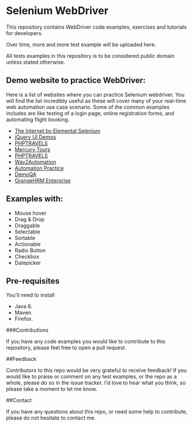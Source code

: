 Selenium WebDriver
=======

This repository contains WebDriver code examples, exercises and tutorials for developers.

Over time, more and more test example will be uploaded here.

All tests examples in this repository is to be considered public domain unless stated otherwise.  

## Demo website to practice WebDriver:
Here is a list of websites where you can practice Selenium webdriver. You will find the list incredibly useful as these will cover many of your real-time web automation use case scenario. Some of the common examples includes are like testing of a login page, online registration forms, and automating flight booking. 
 
- [The Internet by Elemental Selenium](http://the-internet.herokuapp.com/)
- [jQuery UI Demos](http://jqueryui.com/demos/)
- [PHPTRAVELS](http://phptravels.com/demo/)
- [Mercury Tours](http://newtours.demoaut.com/)
- [PHPTRAVELS](http://phptravels.com/demo/)
- [Way2Automation](http://www.way2automation.com/demo.html)
- [Automation Practice](http://automationpractice.com/index.php)
- [DemoQA](http://demoqa.com/)
- [OrangeHRM Enterprise](http://enterprise.demo.orangehrmlive.com/symfony/web/index.php/auth/login)

## Examples with:

- Mouse hover
- Drag & Drop
- Draggable
- Selectable
- Sortable
- Actionable
- Radio Button
- Checkbox
- Datepicker

## Pre-requisites

You'll need to install

* Java 8.
* Maven.
* Firefox.

###Contributions

If you have any code examples you would like to contribute to this repository, please feel free to open a pull request.

##Feedback

Contributors to this repo would be very grateful to receive feedback! If you would like to praise or comment on any test examples, or the repo as a whole, please do so in the issue tracker. I'd love to hear what you think, so please take a moment to let me know.


##Contact

If you have any questions about this repo, or need some help to contribute, please do not hesitate to contact me.

